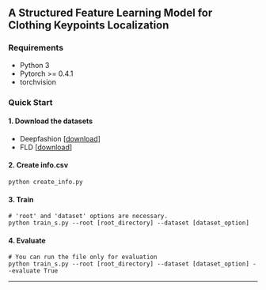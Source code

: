## A Structured Feature Learning Model for Clothing Keypoints Localization

### Requirements
- Python 3
- Pytorch >= 0.4.1
- torchvision

### Quick Start

#### 1. Download the datasets
* Deepfashion [[download](http://mmlab.ie.cuhk.edu.hk/projects/DeepFashion/AttributePrediction.html)]
* FLD [[download](http://mmlab.ie.cuhk.edu.hk/projects/DeepFashion/LandmarkDetection.html)]

#### 2. Create info.csv
```
python create_info.py
```
#### 3. Train
```
# 'root' and 'dataset' options are necessary.
python train_s.py --root [root_directory] --dataset [dataset_option]
```

#### 4. Evaluate
```
# You can run the file only for evaluation
python train_s.py --root [root_directory] --dataset [dataset_option] --evaluate True
```

--------------


